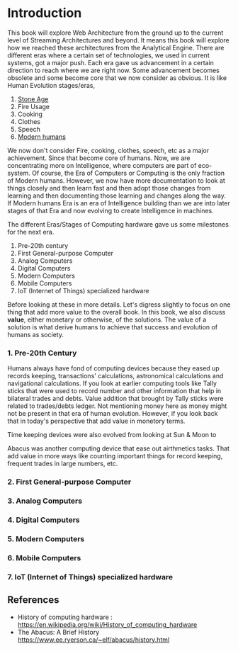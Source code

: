 # Introduction

This book will explore Web Architecture from the ground up to the current level of Streaming Architectures and beyond. It means this book will explore how we reached these architectures from the Analytical Engine. There are different eras where a certain set of technologies, we used in current systems, got a major push. Each era gave us advancement in a certain direction to reach where we are right now. Some advancement becomes obsolete and some become core that we now consider as obvious. It is like Human Evolution stages/eras,

 1. [Stone Age](https://en.wikipedia.org/wiki/Stone_Age#Beginning_of_the_Stone_Age)
 2. Fire Usage
 3. Cooking
 4. Clothes
 5. Speech
 6. [Modern humans](https://en.wikipedia.org/wiki/Behavioral_modernity)

We now don't consider Fire, cooking, clothes, speech, etc as a major achievement. Since that become core of humans. Now, we are concentrating more on Intelligence, where computers are part of eco-system. Of course, the Era of Computers or Computing is the only fraction of Modern humans. However, we now have more documentation to look at things closely and then learn fast and then adopt those changes from learning and then documenting those learning and changes along the way. If Modern humans Era is an era of Intelligence building than we are into later stages of that Era and now evolving to create Intelligence in machines. 

The different Eras/Stages of Computing hardware gave us some milestones for the next era. 

 1. Pre-20th century
 2. First General-purpose Computer
 3. Analog Computers
 4. Digital Computers
 5. Modern Computers
 6. Mobile Computers
 7. IoT (Internet of Things) specialized hardware

Before looking at these in more details. Let's digress slightly to focus on one thing that add more value to the overall book. In this book, we also discuss **value**, either monetary or otherwise, of the solutions. The value of a solution is what derive humans to achieve that success and evolution of humans as society. 

### 1. Pre-20th Century

Humans always have fond of computing devices because they eased up records keeping, transactions' calculations, astronomical calculations and navigational calculations. If you look at earlier computing tools like Tally sticks that were used to record number and other information that help in bilateral trades and debts. Value addition that brought by Tally sticks were related to trades/debts ledger. Not mentioning money here as money might not be present in that era of human evolution. However, if you look back that in today's perspective that add value in monetory terms. 

Time keeping devices were also evolved from looking at Sun & Moon to 

Abacus was another computing device that ease out airthmetics tasks. That add value in more ways like counting important things for record keeping, frequent trades in large numbers, etc.


### 2. First General-purpose Computer

### 3. Analog Computers

### 4. Digital Computers

### 5. Modern Computers

### 6. Mobile Computers

### 7. IoT (Internet of Things) specialized hardware




## References
- History of computing hardware : https://en.wikipedia.org/wiki/History_of_computing_hardware
- The Abacus: A Brief History https://www.ee.ryerson.ca/~elf/abacus/history.html
<!--stackedit_data:
eyJwcm9wZXJ0aWVzIjoiZXh0ZW5zaW9uczpcbiAgcHJlc2V0Oi
BnZm1cbiIsImhpc3RvcnkiOlstMTExNDc3MTA3Myw2OTgwODk4
NTUsLTIxNDI1NjA2MzMsMjA2NDk4NDg0OSwtMTgyMjgxMjE1Ny
wtNzM4NDUxMzQyLC0xMjY2OTA3NzUzLC0yNDgyMTQ1NjIsMTI2
MTg1MTI1OSwxNDY4ODc5ODI3LC0zNTM2NzcwMjIsMzkwNDAwNj
A3LDg2ODcxMzQ5NiwxOTE2NDIwODIxLDg1NTU4MzgzNSwtMTI2
ODc4NjUwNCw0NzUzMjMzNTQsLTQ5NTA4MjYxLC0yODQzODUxOD
QsLTcyMjIzNDc2OF19
-->